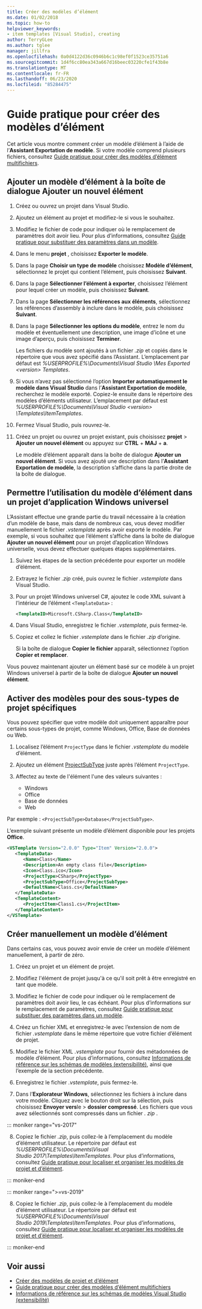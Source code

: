 ```yaml
---
title: Créer des modèles d’élément
ms.date: 01/02/2018
ms.topic: how-to
helpviewer_keywords:
- item templates [Visual Studio], creating
author: TerryGLee
ms.author: tglee
manager: jillfra
ms.openlocfilehash: 0a0d4122d36c0946b6c1c98ef0f1523ce35751a6
ms.sourcegitcommit: 1d4f6cc80ea343a667d16beec03220cfe1f43b8e
ms.translationtype: MT
ms.contentlocale: fr-FR
ms.lasthandoff: 06/23/2020
ms.locfileid: "85284475"
---
```

# <a name="how-to-create-item-templates"></a>Guide pratique pour créer des modèles d’élément

Cet article vous montre comment créer un modèle d’élément à l’aide de l’**Assistant Exportation de modèle**. Si votre modèle comprend plusieurs fichiers, consultez [Guide pratique pour créer des modèles d’élément multifichiers](../ide/how-to-create-multi-file-item-templates.md).

## <a name="add-an-item-template-to-the-add-new-item-dialog-box"></a>Ajouter un modèle d’élément à la boîte de dialogue Ajouter un nouvel élément

1. Créez ou ouvrez un projet dans Visual Studio.

1. Ajoutez un élément au projet et modifiez-le si vous le souhaitez.

1. Modifiez le fichier de code pour indiquer où le remplacement de paramètres doit avoir lieu. Pour plus d’informations, consultez [Guide pratique pour substituer des paramètres dans un modèle](../ide/how-to-substitute-parameters-in-a-template.md).

1. Dans le menu **projet** , choisissez **Exporter le modèle**.

1. Dans la page **Choisir un type de modèle** choisissez **Modèle d’élément**, sélectionnez le projet qui contient l’élément, puis choisissez **Suivant**.

1. Dans la page **Sélectionner l’élément à exporter**, choisissez l’élément pour lequel créer un modèle, puis choisissez **Suivant**.

1. Dans la page **Sélectionner les références aux éléments**, sélectionnez les références d’assembly à inclure dans le modèle, puis choisissez **Suivant**.

1. Dans la page **Sélectionner les options du modèle**, entrez le nom du modèle et éventuellement une description, une image d’icône et une image d’aperçu, puis choisissez **Terminer**.

    Les fichiers du modèle sont ajoutés à un fichier *.zip* et copiés dans le répertoire que vous avez spécifié dans l’Assistant. L’emplacement par défaut est *%USERPROFILE%\Documents\Visual Studio \Mes Exported \<version\> Templates*.

1. Si vous n’avez pas sélectionné l’option **Importer automatiquement le modèle dans Visual Studio** dans l’**Assistant Exportation de modèle**, recherchez le modèle exporté. Copiez-le ensuite dans le répertoire des modèles d’éléments utilisateur. L’emplacement par défaut est *%USERPROFILE%\Documents\Visual Studio \<version\> \Templates\ItemTemplates*.

1. Fermez Visual Studio, puis rouvrez-le.

1. Créez un projet ou ouvrez un projet existant, puis choisissez **projet**  >  **Ajouter un nouvel élément** ou appuyez sur **CTRL** + **MAJ** + **a**.

   Le modèle d’élément apparaît dans la boîte de dialogue **Ajouter un nouvel élément**. Si vous avez ajouté une description dans l’**Assistant Exportation de modèle**, la description s’affiche dans la partie droite de la boîte de dialogue.

## <a name="enable-the-item-template-to-be-used-in-a-universal-windows-app-project"></a>Permettre l’utilisation du modèle d’élément dans un projet d’application Windows universel

L’Assistant effectue une grande partie du travail nécessaire à la création d’un modèle de base, mais dans de nombreux cas, vous devez modifier manuellement le fichier *.vstemplate* après avoir exporté le modèle. Par exemple, si vous souhaitez que l’élément s’affiche dans la boîte de dialogue **Ajouter un nouvel élément** pour un projet d’application Windows universelle, vous devez effectuer quelques étapes supplémentaires.

1. Suivez les étapes de la section précédente pour exporter un modèle d’élément.

1. Extrayez le fichier *.zip* créé, puis ouvrez le fichier *.vstemplate* dans Visual Studio.

1. Pour un projet Windows universel C#, ajoutez le code XML suivant à l’intérieur de l’élément `<TemplateData>` :

   ```xml
   <TemplateID>Microsoft.CSharp.Class</TemplateID>
   ```

1. Dans Visual Studio, enregistrez le fichier *.vstemplate*, puis fermez-le.

1. Copiez et collez le fichier *.vstemplate* dans le fichier *.zip* d’origine.

     Si la boîte de dialogue **Copier le fichier** apparaît, sélectionnez l’option **Copier et remplacer**.

Vous pouvez maintenant ajouter un élément basé sur ce modèle à un projet Windows universel à partir de la boîte de dialogue **Ajouter un nouvel élément**.

## <a name="enable-templates-for-specific-project-subtypes"></a>Activer des modèles pour des sous-types de projet spécifiques

Vous pouvez spécifier que votre modèle doit uniquement apparaître pour certains sous-types de projet, comme Windows, Office, Base de données ou Web.

1. Localisez l’élément `ProjectType` dans le fichier *.vstemplate* du modèle d’élément.

1. Ajoutez un élément [ProjectSubType](../extensibility/projectsubtype-element-visual-studio-templates.md) juste après l’élément `ProjectType`.

1. Affectez au texte de l'élément l'une des valeurs suivantes :

    - Windows
    - Office
    - Base de données
    - Web

Par exemple : `<ProjectSubType>Database</ProjectSubType>`.

L’exemple suivant présente un modèle d’élément disponible pour les projets **Office**.

```xml
<VSTemplate Version="2.0.0" Type="Item" Version="2.0.0">
   <TemplateData>
      <Name>Class</Name>
      <Description>An empty class file</Description>
      <Icon>Class.ico</Icon>
      <ProjectType>CSharp</ProjectType>
      <ProjectSubType>Office</ProjectSubType>
      <DefaultName>Class.cs</DefaultName>
   </TemplateData>
   <TemplateContent>
      <ProjectItem>Class1.cs</ProjectItem>
   </TemplateContent>
</VSTemplate>
```

## <a name="manually-create-an-item-template"></a>Créer manuellement un modèle d’élément

Dans certains cas, vous pouvez avoir envie de créer un modèle d’élément manuellement, à partir de zéro.

1. Créez un projet et un élément de projet.

2. Modifiez l'élément de projet jusqu'à ce qu'il soit prêt à être enregistré en tant que modèle.

3. Modifiez le fichier de code pour indiquer où le remplacement de paramètres doit avoir lieu, le cas échéant. Pour plus d’informations sur le remplacement de paramètres, consultez [Guide pratique pour substituer des paramètres dans un modèle](../ide/how-to-substitute-parameters-in-a-template.md).

4. Créez un fichier XML et enregistrez-le avec l’extension de nom de fichier *.vstemplate* dans le même répertoire que votre fichier d’élément de projet.

5. Modifiez le fichier XML *.vstemplate* pour fournir des métadonnées de modèle d’élément. Pour plus d’informations, consultez [Informations de référence sur les schémas de modèles (extensibilité)](../extensibility/visual-studio-template-schema-reference.md), ainsi que l’exemple de la section précédente.

6. Enregistrez le fichier *.vstemplate*, puis fermez-le.

7. Dans l’**Explorateur Windows**, sélectionnez les fichiers à inclure dans votre modèle. Cliquez avec le bouton droit sur la sélection, puis choisissez **Envoyer vers**le  >  **dossier compressé**. Les fichiers que vous avez sélectionnés sont compressés dans un fichier *. zip* .

::: moniker range="vs-2017"

8. Copiez le fichier *.zip*, puis collez-le à l’emplacement du modèle d’élément utilisateur. Le répertoire par défaut est *%USERPROFILE%\Documents\Visual Studio 2017\Templates\ItemTemplates*. Pour plus d’informations, consultez [Guide pratique pour localiser et organiser les modèles de projet et d’élément](../ide/how-to-locate-and-organize-project-and-item-templates.md).

::: moniker-end

::: moniker range=">=vs-2019"

8. Copiez le fichier *.zip*, puis collez-le à l’emplacement du modèle d’élément utilisateur. Le répertoire par défaut est *%USERPROFILE%\Documents\Visual Studio 2019\Templates\ItemTemplates*. Pour plus d’informations, consultez [Guide pratique pour localiser et organiser les modèles de projet et d’élément](../ide/how-to-locate-and-organize-project-and-item-templates.md).

::: moniker-end

## <a name="see-also"></a>Voir aussi

- [Créer des modèles de projet et d’élément](../ide/creating-project-and-item-templates.md)
- [Guide pratique pour créer des modèles d’élément multifichiers](../ide/how-to-create-multi-file-item-templates.md)
- [Informations de référence sur les schémas de modèles Visual Studio (extensibilité)](../extensibility/visual-studio-template-schema-reference.md)
